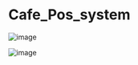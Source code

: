 # Cafe_Pos_system

![image](https://user-images.githubusercontent.com/29380084/98357293-5930f380-2068-11eb-9104-b1197d4e3e5a.png)


![image](https://user-images.githubusercontent.com/29380084/98357232-41f20600-2068-11eb-9cc1-5a3375c1263c.png)

